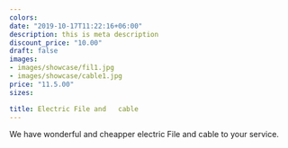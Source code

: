 ```yaml
---
colors:
date: "2019-10-17T11:22:16+06:00"
description: this is meta description
discount_price: "10.00"
draft: false
images:
- images/showcase/fil1.jpg
- images/showcase/cable1.jpg
price: "11.5.00"
sizes:

title: Electric File and   cable
---
```


We have wonderful and cheapper  electric File and cable to your  service.
